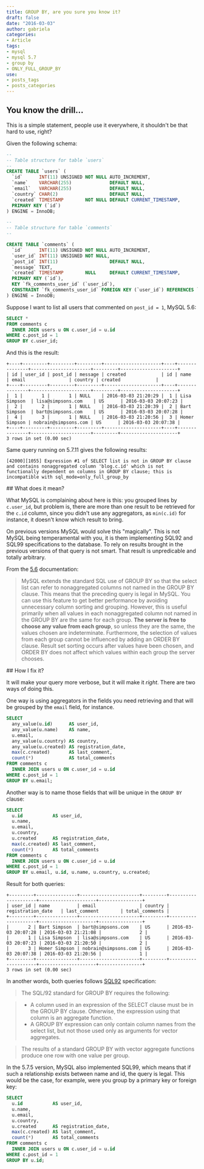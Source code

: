 ```yaml
---
title: GROUP BY, are you sure you know it?
draft: false
date: "2016-03-03"
author: gabriela
categories:
- Article
tags:
- mysql
- mysql 5.7
- group by
- ONLY_FULL_GROUP_BY
use:
- posts_tags
- posts_categories
---
```

## You know the drill...

This is a simple statement, people use it everywhere, it shouldn't be that hard to use, right?

Given the following schema:

```sql
--
-- Table structure for table `users`
--
CREATE TABLE `users` (
  `id`      INT(11) UNSIGNED NOT NULL AUTO_INCREMENT,
  `name`    VARCHAR(255)              DEFAULT NULL,
  `email`   VARCHAR(255)              DEFAULT NULL,
  `country` CHAR(2)                   DEFAULT NULL,
  `created` TIMESTAMP        NOT NULL DEFAULT CURRENT_TIMESTAMP,
  PRIMARY KEY (`id`)
) ENGINE = InnoDB;

--
-- Table structure for table `comments`
--

CREATE TABLE `comments` (
  `id`      INT(11) UNSIGNED NOT NULL AUTO_INCREMENT,
  `user_id` INT(11) UNSIGNED NOT NULL,
  `post_id` INT(11)                   DEFAULT NULL,
  `message` TEXT,
  `created` TIMESTAMP        NULL     DEFAULT CURRENT_TIMESTAMP,
  PRIMARY KEY (`id`),
  KEY `fk_comments_user_id` (`user_id`),
  CONSTRAINT `fk_comments_user_id` FOREIGN KEY (`user_id`) REFERENCES `users` (`id`)
) ENGINE = InnoDB;
```

Suppose I want to list all users that commented on `post_id = 1`, MySQL 5.6:

```sql
SELECT *
FROM comments c
  INNER JOIN users u ON c.user_id = u.id
WHERE c.post_id = 1
GROUP BY c.user_id;
```

And this is the result:

```
+----+---------+---------+---------+---------------------+----+---------------+----------------------+---------+---------------------+
| id | user_id | post_id | message | created             | id | name          | email                | country | created             |
+----+---------+---------+---------+---------------------+----+---------------+----------------------+---------+---------------------+
|  1 |       1 |       1 | NULL    | 2016-03-03 21:20:29 |  1 | Lisa Simpson  | lisa@simpsons.com    | US      | 2016-03-03 20:07:23 |
|  2 |       2 |       1 | NULL    | 2016-03-03 21:20:39 |  2 | Bart Simpson  | bart@simpsons.com    | US      | 2016-03-03 20:07:28 |
|  4 |       3 |       1 | NULL    | 2016-03-03 21:20:56 |  3 | Homer Simpson | nobrain@simpsons.com | US      | 2016-03-03 20:07:38 |
+----+---------+---------+---------+---------------------+----+---------------+----------------------+---------+---------------------+
3 rows in set (0.00 sec)
```

Same query running on 5.7.11 gives the following results:

```
[42000][1055] Expression #1 of SELECT list is not in GROUP BY clause and contains nonaggregated column 'blog.c.id' which is not functionally dependent on columns in GROUP BY clause; this is incompatible with sql_mode=only_full_group_by
```

## What does it mean?

What MySQL is complaining about here is this: you grouped lines by `c.user_id`, but problem is, there are more than one result to be retrieved for the `c.id` column, since you didn't use any aggregators, as `min(c.id)` for instance, it doesn't know which result to bring.

On previous versions MySQL would solve this "magically". This is not MySQL being temperamental with you, it is them implementing SQL92 and SQL99 specifications to the database. To rely on results brought in the previous versions of that query is not smart. That result is unpredicable and totally arbitrary.

From the [5.6](http://dev.mysql.com/doc/refman/5.6/en/group-by-handling.html) documentation:

> MySQL extends the standard SQL use of GROUP BY so that the select list can refer to nonaggregated columns not named in the GROUP BY clause. This means that the preceding query is legal in MySQL. You can use this feature to get better performance by avoiding unnecessary column sorting and grouping. However, this is useful primarily when all values in each nonaggregated column not named in the GROUP BY are the same for each group. **The server is free to choose any value from each group**, so unless they are the same, the values chosen are indeterminate. Furthermore, the selection of values from each group cannot be influenced by adding an ORDER BY clause. Result set sorting occurs after values have been chosen, and ORDER BY does not affect which values within each group the server chooses.

## How I fix it?

It will make your query more verbose, but it will make it _right_. There are two ways of doing this.

One way is using aggregators in the fields you need retrieving and that will be grouped by the `email` field, for instance.

```sql
SELECT
  any_value(u.id)      AS user_id,
  any_value(u.name)    AS name,
  u.email,
  any_value(u.country) AS country,
  any_value(u.created) AS registration_date,
  max(c.created)       AS last_comment,
  count(*)             AS total_comments
FROM comments c
  INNER JOIN users u ON c.user_id = u.id
WHERE c.post_id = 1
GROUP BY u.email;
```

Another way is to name those fields that will be unique in the `GROUP BY` clause:

```sql
SELECT
  u.id           AS user_id,
  u.name,
  u.email,
  u.country,
  u.created      AS registration_date,
  max(c.created) AS last_comment,
  count(*)       AS total_comments
FROM comments c
  INNER JOIN users u ON c.user_id = u.id
WHERE c.post_id = 1
GROUP BY u.email, u.id, u.name, u.country, u.created;
```

Result for both queries:

```
+---------+---------------+----------------------+---------+---------------------+---------------------+----------------+
| user_id | name          | email                | country | registration_date   | last_comment        | total_comments |
+---------+---------------+----------------------+---------+---------------------+---------------------+----------------+
|       2 | Bart Simpson  | bart@simpsons.com    | US      | 2016-03-03 20:07:28 | 2016-03-03 21:21:08 |              2 |
|       1 | Lisa Simpson  | lisa@simpsons.com    | US      | 2016-03-03 20:07:23 | 2016-03-03 21:20:50 |              2 |
|       3 | Homer Simpson | nobrain@simpsons.com | US      | 2016-03-03 20:07:38 | 2016-03-03 21:20:56 |              1 |
+---------+---------------+----------------------+---------+---------------------+---------------------+----------------+
3 rows in set (0.00 sec)
```

In another words, both queries follows [SQL92](http://dev.cs.uni-magdeburg.de/db/sybase9/help/dbugen9/00000284.htm) specification:

> The SQL/92 standard for GROUP BY requires the following:

> * A column used in an expression of the SELECT clause must be in the GROUP BY clause. Otherwise, the expression using that column is an aggregate function.
> * A GROUP BY expression can only contain column names from the select list, but not those used only as arguments for vector aggregates.

> The results of a standard GROUP BY with vector aggregate functions produce one row with one value per group.

In the 5.7.5 version, MySQL also implemented SQL99, which means that if such a relationship exists between name and id, the query is legal. This would be the case, for example, were you group by a primary key or foreign key:

```sql
SELECT
  u.id           AS user_id,
  u.name,
  u.email,
  u.country,
  u.created      AS registration_date,
  max(c.created) AS last_comment,
  count(*)       AS total_comments
FROM comments c
  INNER JOIN users u ON c.user_id = u.id
WHERE c.post_id = 1
GROUP BY u.id;
```
